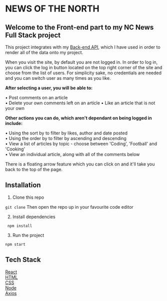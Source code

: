 # NEWS OF THE NORTH #

## Welcome to the Front-end part to my NC News Full Stack project ##

This project integrates with my [Back-end API](https://github.com/roseymars/NC-News), which I have used in order to render all of the data onto my project.

When you visit the site, by default you are not logged in. In order to log in, you can click the log in button located on the top right corner of the site and choose from the list of users. For simplicity sake, no credentials are needed and you can switch user as many times as you like. 

**After selecting a user, you will be able to:**

• Post comments on an article  
• Delete your own comments left on an article
• Like an article that is not your own

**Other actions you can do, which aren't dependant on being logged in include:**

• Using the sort by to filter by likes, author and date posted  
• Using the order by to filter by ascending and descending  
• View a list of articles by topic - choose between 'Coding', 'Football' and 'Cooking'  
• View an individual article, along with all of the comments below  

There is a floating arrow feature which you can click on and it'll take you back to the top of the page. 

## Installation ##

1) Clone this repo

``
git clone
``
Then open the repo up in your favourite code editor 

2) Install dependencies

`` 
npm install
``

3) Run the project

``
npm start
``

## Tech Stack ##

[React](https://reactjs.org/)  
[HTML](https://html.spec.whatwg.org/multipage/)  
[CSS](https://www.w3.org/Style/CSS/Overview.en.html)  
[Node](https://nodejs.org/en/)  
[Axios](https://axios-http.com/)
